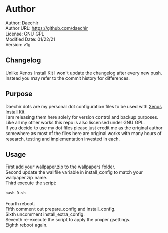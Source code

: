 # Author
Author: Daechir <br/>
Author URL: https://github.com/daechir <br/>
License: GNU GPL <br/>
Modified Date: 01/22/21 <br/>
Version: v1g


## Changelog
Unlike Xenos Install Kit I won't update the changelog after every new push.<br/>
Instead you may refer to the commit history for differences.


## Purpose
Daechir dots are my personal dot configuration files to be used with [Xenos Install Kit](https://github.com/daechir/xenos-install-kit).<br />
I am releasing them here solely for version control and backup purposes.<br />
Like all my other works this repo is also liscensed under GNU GPL.<br />
If you decide to use my dot files please just credit me as the original author somewhere as most of the files here are original works with many hours of research, testing and implementation invested in each.


## Usage
First add your wallpaper.zip to the wallpapers folder.<br/>
Second update the wallfile variable in install_config to match your wallpaper.zip name.<br/>
Third execute the script:<br/><br/>
`bash D.sh`<br/><br/>
Fourth reboot.<br/>
Fifth comment out prepare_config and install_config.<br/>
Sixth uncomment install_extra_config.<br/>
Seventh re-execute the script to apply the proper gsettings.<br/>
Eighth reboot again.

